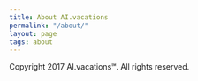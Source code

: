 ```yaml
---
title: About AI.vacations
permalink: "/about/"
layout: page
tags: about
---
```


Copyright 2017 AI.vacations℠. All rights reserved.

